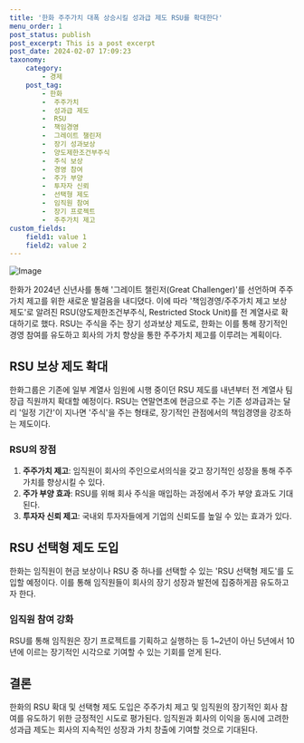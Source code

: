 ```yaml
---
title: '한화 주주가치 대폭 상승시킬 성과급 제도 RSU를 확대한다'
menu_order: 1
post_status: publish
post_excerpt: This is a post excerpt
post_date: 2024-02-07 17:09:23
taxonomy:
    category:
        - 경제
    post_tag:
        - 한화
        -  주주가치
        -  성과급 제도
        -  RSU
        -  책임경영
        -  그레이트 챌린저
        -  장기 성과보상
        -  양도제한조건부주식
        -  주식 보상
        -  경영 참여
        -  주가 부양
        -  투자자 신뢰
        -  선택형 제도
        -  임직원 참여
        -  장기 프로젝트
        -  주주가치 제고
custom_fields:
    field1: value 1
    field2: value 2
---
```


![Image](https://imgnews.pstatic.net/image/658/2024/02/07/0000065487_001_20240207131406042.jpg?type=w647)


한화가 2024년 신년사를 통해 '그레이트 챌린저(Great Challenger)'를 선언하며 주주가치 제고를 위한 새로운 발걸음을 내디뎠다. 이에 따라 '책임경영/주주가치 제고 보상 제도'로 알려진 RSU(양도제한조건부주식, Restricted Stock Unit)를 전 계열사로 확대하기로 했다. RSU는 주식을 주는 장기 성과보상 제도로, 한화는 이를 통해 장기적인 경영 참여를 유도하고 회사의 가치 향상을 통한 주주가치 제고를 이루려는 계획이다.

## RSU 보상 제도 확대
한화그룹은 기존에 일부 계열사 임원에 시행 중이던 RSU 제도를 내년부터 전 계열사 팀장급 직원까지 확대할 예정이다. RSU는 연말연초에 현금으로 주는 기존 성과급과는 달리 '일정 기간'이 지나면 '주식'을 주는 형태로, 장기적인 관점에서의 책임경영을 강조하는 제도이다. 

### RSU의 장점
1. **주주가치 제고**: 임직원이 회사의 주인으로서의식을 갖고 장기적인 성장을 통해 주주가치를 향상시킬 수 있다.
2. **주가 부양 효과**: RSU를 위해 회사 주식을 매입하는 과정에서 주가 부양 효과도 기대된다.
3. **투자자 신뢰 제고**: 국내외 투자자들에게 기업의 신뢰도를 높일 수 있는 효과가 있다.

## RSU 선택형 제도 도입
한화는 임직원이 현금 보상이나 RSU 중 하나를 선택할 수 있는 'RSU 선택형 제도'를 도입할 예정이다. 이를 통해 임직원들이 회사의 장기 성장과 발전에 집중하게끔 유도하고자 한다. 

### 임직원 참여 강화
RSU를 통해 임직원은 장기 프로젝트를 기획하고 실행하는 등 1~2년이 아닌 5년에서 10년에 이르는 장기적인 시각으로 기여할 수 있는 기회를 얻게 된다.

## 결론
한화의 RSU 확대 및 선택형 제도 도입은 주주가치 제고 및 임직원의 장기적인 회사 참여를 유도하기 위한 긍정적인 시도로 평가된다. 임직원과 회사의 이익을 동시에 고려한 성과급 제도는 회사의 지속적인 성장과 가치 창출에 기여할 것으로 기대된다.
